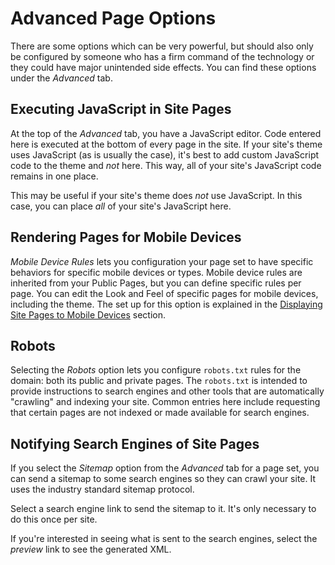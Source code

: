 # Advanced Page Options

There are some options which can be very powerful, but should also only be 
configured by someone who has a firm command of the technology or they could 
have major unintended side effects. You can find these options under the *Advanced* tab.

## Executing JavaScript in Site Pages [](id=executing-javascript-in-site-pages)

At the top of the *Advanced* tab, you have a JavaScript editor. Code entered 
here is executed at the bottom of every page in the site. If your site's theme 
uses JavaScript (as is usually the case), it's best to add custom JavaScript 
code to the theme and *not* here. This way, all of your site's JavaScript code 
remains in one place.

This may be useful if your site's theme does *not* use JavaScript. In this
case, you can place *all* of your site's JavaScript here.

## Rendering Pages for Mobile Devices [](id=rendering-pages-for-mobile-devices)

*Mobile Device Rules* lets you configuration your page set to have specific
behaviors for specific mobile devices or types. Mobile device rules are 
inherited from your Public Pages, but you can define specific rules per page. 
You can edit the Look and Feel of specific pages for mobile devices, including 
the theme. The set up for this option is explained in the 
[Displaying Site Pages to Mobile Devices](/discover/portal/-/knowledge_base/7-1/displaying-pages-on-mobile-devices)
section.

## Robots [](id=configuring-rules-for-virtual-hosting)

Selecting the *Robots* option lets you configure `robots.txt` rules for the 
domain: both its public and private pages. The `robots.txt` is intended to 
provide instructions to search engines and other tools that are automatically 
"crawling" and indexing your site. Common entries here include requesting that 
certain pages are not indexed or made available for search engines.

## Notifying Search Engines of Site Pages [](id=notifying-search-engines-of-site-pages)

If you select the *Sitemap* option from the *Advanced* tab for a page set, you
can send a sitemap to some search engines so they can crawl your site. It uses
the industry standard sitemap protocol. 

Select a search engine link to send the sitemap to it. It's only necessary to
do this once per site.

If you're interested in seeing what is sent to the search engines, select the
*preview* link to see the generated XML.
